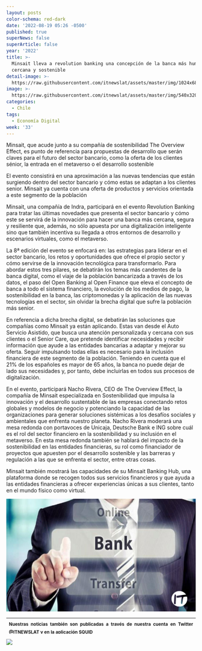 ```yaml
---
layout: posts
color-schema: red-dark
date: '2022-08-19 05:26 -0500'
published: true
superNews: false
superArticle: false
year: '2022'
title: >-
  Minsait lleva a revolution banking una concepción de la banca más humana,
  cercana y sostenible
detail-image: >-
  https://raw.githubusercontent.com/itnewslat/assets/master/img/1024x680/Banca-Digitalg.jpg
image: >-
  https://raw.githubusercontent.com/itnewslat/assets/master/img/540x320/Banca-Digitalp.jpg
categories:
  - Chile
tags:
  - Economía Digital
week: '33'
---
```

Minsait, que acude junto a su compañía de sostenibilidad The Overview Effect, es punto de referencia para propuestas de desarrollo que serán claves para el futuro del sector bancario, como la oferta de los clientes sénior, la entrada en el metaverso o el desarrollo sostenible

El evento consistirá en una aproximación a las nuevas tendencias que están surgiendo dentro del sector bancario y cómo estas se adaptan a los clientes senior. Minsait ya cuenta con una oferta de productos y servicios orientada a este segmento de la población

Minsait, una compañía de Indra, participará en el evento Revolution Banking para tratar las últimas novedades que presenta el sector bancario y cómo este se servirá de la innovación para hacer una banca más cercana, segura y resiliente que, además, no sólo apuesta por una digitalización inteligente sino que también incentiva su llegada a otros entornos de desarrollo y escenarios virtuales, como el metaverso.

La 8ª edición del evento se enfocará en: las estrategias para liderar en el sector bancario, los retos y oportunidades que ofrece el propio sector y cómo servirse de la innovación tecnológica para transformarlo. Para abordar estos tres pilares, se debatirán los temas más candentes de la banca digital, como el viaje de la población bancarizada a través de los datos, el paso del Open Banking al Open Finance que eleva el concepto de banca a todo el sistema financiero, la evolución de los medios de pago, la sostenibilidad en la banca, las criptomonedas y la aplicación de las nuevas tecnologías en el sector, sin olvidar la brecha digital que sufre la población más senior.

En referencia a dicha brecha digital, se debatirán las soluciones que compañías como Minsait ya están aplicando. Estas van desde el Auto Servicio Asistido, que busca una atención personalizada y cercana con sus clientes o el Senior Care, que pretende identificar necesidades y recibir información que ayude a las entidades bancarias a adaptar y mejorar su oferta. Seguir impulsando todas ellas es necesario para la inclusión financiera de este segmento de la población. Teniendo en cuenta que el 21% de los españoles es mayor de 65 años, la banca no puede dejar de lado sus necesidades y, por tanto, debe incluirlas en todos sus procesos de digitalización. 

En el evento, participará Nacho Rivera, CEO de The Overview Effect, la compañía de Minsait especializada en Sostenibilidad que impulsa la innovación y el desarrollo sustentable de las empresas conectando retos globales y modelos de negocio y potenciando la capacidad de las organizaciones para generar soluciones sistémicas a los desafíos sociales y ambientales que enfrenta nuestro planeta. Nacho Rivera moderará una mesa redonda con portavoces de Unicaja, Deutsche Bank e ING sobre cuál es el rol del sector financiero en la sostenibilidad y su inclusión en el metaverso. En esta mesa redonda también se hablará del impacto de la sostenibilidad en las entidades financieras, su rol como financiador de proyectos que apuesten por el desarrollo sostenible y las barreras y regulación a las que se enfrenta el sector, entre otras cosas.

Minsait también mostrará las capacidades de su Minsait Banking Hub, una plataforma donde se recogen todos sus servicios financieros y que ayuda a las entidades financieras a ofrecer experiencias únicas a sus clientes, tanto en el mundo físico como virtual.  

![](https://raw.githubusercontent.com/itnewslat/assets/master/img/540x320/Banca-Digitalp.jpg)

<table style="height: 42px;" width="569">
<tbody>
<tr>
<td style="text-align: justify;"><sub><strong>Nuestras noticias también son publicadas a través de nuestra cuenta en Twitter <a href="https://twitter.com/itnewslat?lang=es">@ITNEWSLAT</a> y en la aplicación <a href="https://squidapp.co/en/">SQUID</a></strong></sub></td>
</tr>
</tbody>
</table>

<img src="https://tracker.metricool.com/c3po.jpg?hash=56f88a41e39ab42c063cc51676587a04"/>
